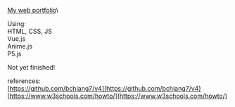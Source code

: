 [My web portfolio](https://rafaeletec.github.io/web-portfolio/)\

Using: \
HTML, CSS, JS \
Vue.js \
Anime.js \
P5.js

Not yet finished!

references: \
[https://github.com/bchiang7/v4](https://github.com/bchiang7/v4) \
[https://www.w3schools.com/howto/](https://www.w3schools.com/howto/)